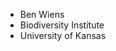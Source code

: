 - Ben Wiens
- Biodiversity Institute
- University of Kansas

<!---
omys-omics/omys-omics is a ✨ special ✨ repository because its `README.md` (this file) appears on your GitHub profile.
You can click the Preview link to take a look at your changes.
--->
